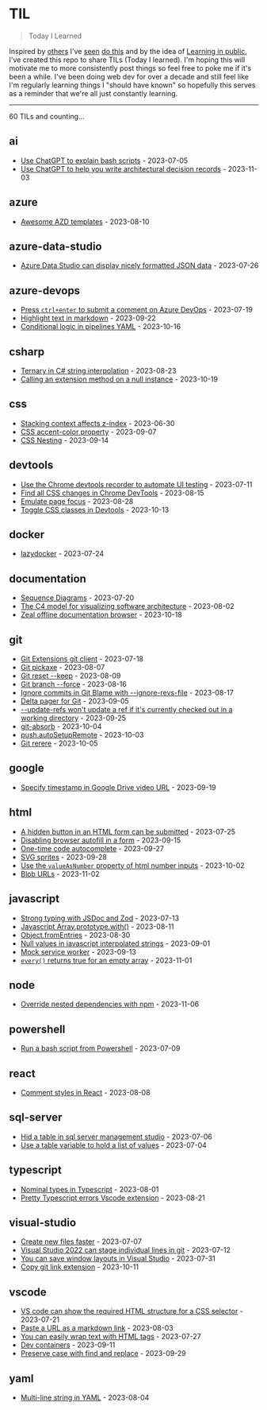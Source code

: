 # TIL
> Today I Learned

Inspired by [others](https://github.com/jbranchaud/til) I've [seen](https://github.com/simonw/til) [do this](https://til.hashrocket.com/) and by the idea of [Learning in public](https://dev.to/jbranchaud/how-i-built-a-learning-machine-45k9), I've created this repo to share TILs (Today I learned).
I'm hoping this will motivate me to more consistently post things so feel free to poke me if it's been a while.
I've been doing web dev for over a decade and still feel like I'm regularly learning things I "should have known" so hopefully this serves as a reminder that we're all just constantly learning.

---
<!-- index starts -->
60 TILs and counting...

## ai

* [Use ChatGPT to explain bash scripts](https://github.com/bpugh/til/blob/main/ai/chatgpt-explains.md) - 2023-07-05
* [Use ChatGPT to help you write architectural decision records](https://github.com/bpugh/til/blob/main/ai/chatgpt-to-help-write-adr.md) - 2023-11-03

## azure

* [Awesome AZD templates](https://github.com/bpugh/til/blob/main/azure/awesome-azd.md) - 2023-08-10

## azure-data-studio

* [Azure Data Studio can display nicely formatted JSON data](https://github.com/bpugh/til/blob/main/azure-data-studio/json-column.md) - 2023-07-26

## azure-devops

* [Press `ctrl+enter` to submit a comment on Azure DevOps](https://github.com/bpugh/til/blob/main/azure-devops/submit-comment-hotkey.md) - 2023-07-19
* [Highlight text in markdown](https://github.com/bpugh/til/blob/main/azure-devops/markdown-highlight.md) - 2023-09-22
* [Conditional logic in pipelines YAML](https://github.com/bpugh/til/blob/main/azure-devops/conditional-yaml.md) - 2023-10-16

## csharp

* [Ternary in C# string interpolation](https://github.com/bpugh/til/blob/main/csharp/string-interpolation.md) - 2023-08-23
* [Calling an extension method on a null instance](https://github.com/bpugh/til/blob/main/csharp/string-extension-method.md) - 2023-10-19

## css

* [Stacking context affects z-index](https://github.com/bpugh/til/blob/main/css/stacking-context.md) - 2023-06-30
* [CSS accent-color property](https://github.com/bpugh/til/blob/main/css/accent-color.md) - 2023-09-07
* [CSS Nesting](https://github.com/bpugh/til/blob/main/css/css-nesting.md) - 2023-09-14

## devtools

* [Use the Chrome devtools recorder to automate UI testing](https://github.com/bpugh/til/blob/main/devtools/devtools-recorder.md) - 2023-07-11
* [Find all CSS changes in Chrome DevTools](https://github.com/bpugh/til/blob/main/devtools/css-changes.md) - 2023-08-15
* [Emulate page focus](https://github.com/bpugh/til/blob/main/devtools/emulate-focused-page.md) - 2023-08-28
* [Toggle CSS classes in Devtools](https://github.com/bpugh/til/blob/main/devtools/toggle-css-classes.md) - 2023-10-13

## docker

* [lazydocker](https://github.com/bpugh/til/blob/main/docker/lazydocker.md) - 2023-07-24

## documentation

* [Sequence Diagrams](https://github.com/bpugh/til/blob/main/documentation/sequence-diagrams.md) - 2023-07-20
* [The C4 model for visualizing software architecture](https://github.com/bpugh/til/blob/main/documentation/c4-model.md) - 2023-08-02
* [Zeal offline documentation browser](https://github.com/bpugh/til/blob/main/documentation/zeal.md) - 2023-10-18

## git

* [Git Extensions git client](https://github.com/bpugh/til/blob/main/git/git-extensions.md) - 2023-07-18
* [Git pickaxe](https://github.com/bpugh/til/blob/main/git/git-pickaxe.md) - 2023-08-07
* [Git reset --keep](https://github.com/bpugh/til/blob/main/git/reset-keep.md) - 2023-08-09
* [Git branch --force](https://github.com/bpugh/til/blob/main/git/branch-force.md) - 2023-08-16
* [Ignore commits in Git Blame with --ignore-revs-file](https://github.com/bpugh/til/blob/main/git/ignore-revs-file.md) - 2023-08-17
* [Delta pager for Git](https://github.com/bpugh/til/blob/main/git/delta-pager.md) - 2023-09-05
* [--update-refs won't update a ref if it's currently checked out in a working directory](https://github.com/bpugh/til/blob/main/git/update-refs-working-directory.md) - 2023-09-25
* [git-absorb](https://github.com/bpugh/til/blob/main/git/git-absorb.md) - 2023-10-04
* [push.autoSetupRemote](https://github.com/bpugh/til/blob/main/git/auto-setup-remote.md) - 2023-10-03
* [Git rerere](https://github.com/bpugh/til/blob/main/git/rerere.md) - 2023-10-05

## google

* [Specify timestamp in Google Drive video URL](https://github.com/bpugh/til/blob/main/google/video-timestamp-query-param.md) - 2023-09-19

## html

* [A hidden button in an HTML form can be submitted](https://github.com/bpugh/til/blob/main/html/hidden-button-still-submits.md) - 2023-07-25
* [Disabling browser autofill in a form](https://github.com/bpugh/til/blob/main/html/disable-autocomplete.md) - 2023-09-15
* [One-time code autocomplete](https://github.com/bpugh/til/blob/main/html/one-time-code-autocomplete.md) - 2023-09-27
* [SVG sprites](https://github.com/bpugh/til/blob/main/html/svg-sprites.md) - 2023-09-28
* [Use the `valueAsNumber` property of html number inputs](https://github.com/bpugh/til/blob/main/html/valueAsNumber.md) - 2023-10-02
* [Blob URLs](https://github.com/bpugh/til/blob/main/html/blob-url.md) - 2023-11-02

## javascript

* [Strong typing with JSDoc and Zod](https://github.com/bpugh/til/blob/main/javascript/types-with-jsdoc.md) - 2023-07-13
* [Javascript Array.prototype.with()](https://github.com/bpugh/til/blob/main/javascript/array-with.md) - 2023-08-11
* [Object.fromEntries](https://github.com/bpugh/til/blob/main/javascript/from-entries.md) - 2023-08-30
* [Null values in javascript interpolated strings](https://github.com/bpugh/til/blob/main/javascript/string-interpolation-null.md) - 2023-09-01
* [Mock service worker](https://github.com/bpugh/til/blob/main/javascript/mock-service-worker.md) - 2023-09-13
* [`every()` returns true for an empty array](https://github.com/bpugh/til/blob/main/javascript/every-returns-true-empty-array.md) - 2023-11-01

## node

* [Override nested dependencies with npm](https://github.com/bpugh/til/blob/main/node/npm-overrides.md) - 2023-11-06

## powershell

* [Run a bash script from Powershell](https://github.com/bpugh/til/blob/main/powershell/run-bash-script.md) - 2023-07-09

## react

* [Comment styles in React](https://github.com/bpugh/til/blob/main/react/single-line-comments.md) - 2023-08-08

## sql-server

* [Hid a table in sql server management studio](https://github.com/bpugh/til/blob/main/sql-server/system-table.md) - 2023-07-06
* [Use a table variable to hold a list of values](https://github.com/bpugh/til/blob/main/sql-server/table-variables.md) - 2023-07-04

## typescript

* [Nominal types in Typescript](https://github.com/bpugh/til/blob/main/typescript/nominal-types.md) - 2023-08-01
* [Pretty Typescript errors Vscode extension](https://github.com/bpugh/til/blob/main/typescript/error-extension.md) - 2023-08-21

## visual-studio

* [Create new files faster](https://github.com/bpugh/til/blob/main/visual-studio/quick-add.md) - 2023-07-07
* [Visual Studio 2022 can stage individual lines in git](https://github.com/bpugh/til/blob/main/visual-studio/line-staging.md) - 2023-07-12
* [You can save window layouts in Visual Studio](https://github.com/bpugh/til/blob/main/visual-studio/save-window-layout.md) - 2023-07-31
* [Copy git link extension](https://github.com/bpugh/til/blob/main/visual-studio/copy-git-link.md) - 2023-10-11

## vscode

* [VS code can show the required HTML structure for a CSS selector](https://github.com/bpugh/til/blob/main/vscode/hover-css-selector.md) - 2023-07-21
* [Paste a URL as a markdown link](https://github.com/bpugh/til/blob/main/vscode/paste-markdown-url.md) - 2023-08-03
* [You can easily wrap text with HTML tags](https://github.com/bpugh/til/blob/main/vscode/wrap-text-html.md) - 2023-07-27
* [Dev containers](https://github.com/bpugh/til/blob/main/vscode/devcontainers.md) - 2023-09-11
* [Preserve case with find and replace](https://github.com/bpugh/til/blob/main/vscode/find-replace-preserve-case.md) - 2023-09-29

## yaml

* [Multi-line string in YAML](https://github.com/bpugh/til/blob/main/yaml/multiline-strings.md) - 2023-08-04
<!-- index ends -->
